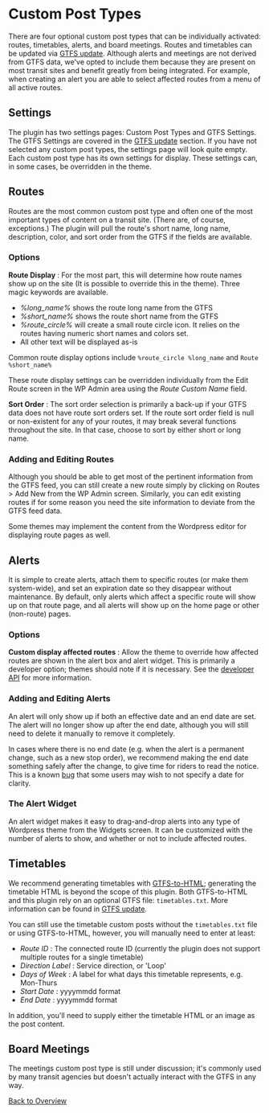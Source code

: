 # Custom Post Types

There are four optional custom post types that can be individually activated: routes, timetables, alerts, and board meetings. Routes and timetables can be updated via [GTFS update](gtfs-update.md). Although alerts and meetings are not derived from GTFS data, we've opted to include them because they are present on most transit sites and benefit greatly from being integrated. For example, when creating an alert you are able to select affected routes from a menu of all active routes.

## Settings

The plugin has two settings pages: Custom Post Types and GTFS Settings. The GTFS Settings are covered in the [GTFS update](gtfs-update.md) section. If you have not selected any custom post types, the settings page will look quite empty. Each custom post type has its own settings for display. These settings can, in some cases, be overridden in the theme.

## Routes

Routes are the most common custom post type and often one of the most important types of content on a transit site. (There are, of course, exceptions.) The plugin will pull the route's short name, long name, description, color, and sort order from the GTFS if the fields are available. 

### Options

**Route Display** : For the most part, this will determine how route names show up on the site (It is possible to override this in the theme). Three magic keywords are available.

* *%long_name%* shows the route long name from the GTFS
* *%short_name%* shows the route short name from the GTFS
* *%route_circle%* will create a small route circle icon. It relies on the routes having numeric short names and colors set.
* All other text will be displayed as-is

Common route display options include `%route_circle %long_name` and `Route %short_name%`

These route display settings can be overridden individually from the Edit Route screen in the WP Admin area using the *Route Custom Name* field. 

**Sort Order** : The sort order selection is primarily a back-up if your GTFS data does not have route sort orders set. If the route sort order field is null or non-existent for any of your routes, it may break several functions throughout the site. In that case, choose to sort by either short or long name.

### Adding and Editing Routes

Although you should be able to get most of the pertinent information from the GTFS feed, you can still create a new route simply by clicking on Routes > Add New from the WP Admin screen. Similarly, you can edit existing routes if for some reason you need the site information to deviate from the GTFS feed data. 

Some themes may implement the content from the Wordpress editor for displaying route pages as well. 

## Alerts

It is simple to create alerts, attach them to specific routes (or make them system-wide), and set an expiration date so they disappear without maintenance. By default, only alerts which affect a specific route will show up on that route page, and all alerts will show up on the home page or other (non-route) pages.

### Options

**Custom display affected routes** : Allow the theme to override how affected routes are shown in the alert box and alert widget. This is primarily a developer option; themes should note if it is necessary. See the [developer API](api.md) for more information.

### Adding and Editing Alerts

An alert will only show up if both an effective date and an end date are set. The alert will no longer show up after the end date, although you will still need to delete it manually to remove it completely. 

In cases where there is no end date (e.g. when the alert is a permanent change, such as a new stop order), we recommend making the end date something safely after the change, to give time for riders to read the notice. This is a known [bug](https://github.com/trilliumtransit/transit-custom-posts/issues/1) that some users may wish to not specify a date for clarity.

### The Alert Widget

An alert widget makes it easy to drag-and-drop alerts into any type of Wordpress theme from the Widgets screen. It can be customized with the number of alerts to show, and whether or not to include affected routes. 

## Timetables

We recommend generating timetables with [GTFS-to-HTML](https://github.com/BlinkTagInc/gtfs-to-html); generating the timetable HTML is beyond the scope of this plugin. Both GTFS-to-HTML and this plugin rely on an optional GTFS file: `timetables.txt`. More information can be found in [GTFS update](gtfs-update.md).

You can still use the timetable custom posts without the `timetables.txt` file or using GTFS-to-HTML, however, you will manually need to enter at least:

* *Route ID* : The connected route ID (currently the plugin does not support multiple routes for a single timetable)
* *Direction Label* : Service direction, or 'Loop'
* *Days of Week* : A label for what days this timetable represents, e.g. Mon-Thurs
* *Start Date* : yyyymmdd format
* *End Date* : yyyymmdd format

In addition, you'll need to supply either the timetable HTML or an image as the post content. 

## Board Meetings

The meetings custom post type is still under discussion; it's commonly used by many transit agencies but doesn't actually interact with the GTFS in any way. 


[Back to Overview](index.md)